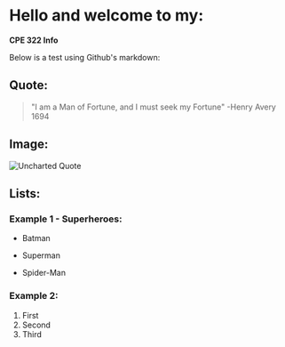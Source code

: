 # Hello and welcome to my:
  **CPE 322 Info**
  
Below is a test using Github's markdown:
## Quote:
> "I am a Man of Fortune, and I must seek my Fortune" -Henry Avery 1694
## Image:
![Uncharted Quote](https://i.redd.it/5nexqe7c3nf51.jpg)
## Lists:
### Example 1 - Superheroes:
- Batman
* Superman
+ Spider-Man
### Example 2:
1. First
2. Second
3. Third
